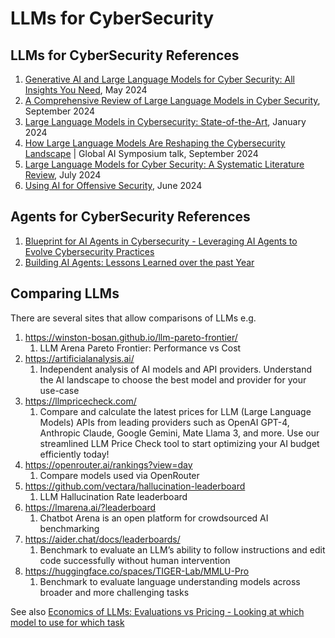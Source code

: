 # LLMs for CyberSecurity
   
## LLMs for CyberSecurity References
1. [Generative AI and Large Language Models for Cyber Security: All Insights You Need](https://arxiv.org/pdf/2405.12750), May 2024
2. [A Comprehensive Review of Large Language Models in Cyber Security](https://www.researchgate.net/publication/384500263_A_Comprehensive_Review_of_Large_Language_Models_in_Cyber_Security), September 2024
3. [Large Language Models in Cybersecurity: State-of-the-Art](https://arxiv.org/pdf/2402.00891), January 2024
4. [How Large Language Models Are Reshaping the Cybersecurity Landscape](https://elie.net/talk/ai-for-cybersecurity-get-started-today) | Global AI Symposium talk, September 2024
5. [Large Language Models for Cyber Security: A Systematic Literature Review](https://arxiv.org/pdf/2405.04760), July 2024
6. [Using AI for Offensive Security](https://cloudsecurityalliance.org/artifacts/using-ai-for-offensive-security), June 2024


## Agents for CyberSecurity References
1. [Blueprint for AI Agents in Cybersecurity - Leveraging AI Agents to Evolve Cybersecurity Practices](https://www.cybersec-automation.com/p/blueprint-for-ai-agents-in-cybersecurity)
2. [Building AI Agents: Lessons Learned over the past Year](https://medium.com/@cpdough/building-ai-agents-lessons-learned-over-the-past-year-41dc4725d8e5)




## Comparing LLMs
There are several sites that allow comparisons of LLMs e.g.


1. https://winston-bosan.github.io/llm-pareto-frontier/
     1. LLM Arena Pareto Frontier: Performance vs Cost
2. https://artificialanalysis.ai/
     1. Independent analysis of AI models and API providers. Understand the AI landscape to choose the best model and provider for your use-case
3. https://llmpricecheck.com/
     1. Compare and calculate the latest prices for LLM (Large Language Models) APIs from leading providers such as OpenAI GPT-4, Anthropic Claude, Google Gemini, Mate Llama 3, and more. Use our streamlined LLM Price Check tool to start optimizing your AI budget efficiently today!
4. https://openrouter.ai/rankings?view=day 
     1. Compare models used via OpenRouter
5. https://github.com/vectara/hallucination-leaderboard 
     1. LLM Hallucination Rate leaderboard
6. https://lmarena.ai/?leaderboard
     1. Chatbot Arena is an open platform for crowdsourced AI benchmarking
7. https://aider.chat/docs/leaderboards/
     1. Benchmark to evaluate an LLM’s ability to follow instructions and edit code successfully without human intervention
8. https://huggingface.co/spaces/TIGER-Lab/MMLU-Pro
     1. Benchmark to evaluate language understanding models across broader and more challenging tasks

 
See also [Economics of LLMs: Evaluations vs Pricing - Looking at which model to use for which task](https://medium.com/data-science-collective/economics-of-llms-evaluations-vs-pricing-04802074e095)


